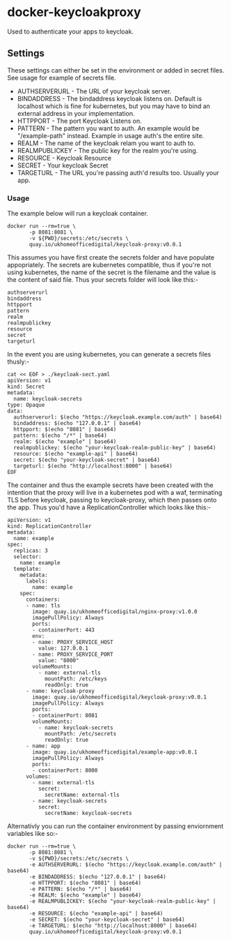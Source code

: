# docker-keycloakproxy

Used to authenticate your apps to keycloak.

## Settings

These settings can either be set in the environment or added in secret files.  See usage for example of secrets file.

* AUTHSERVERURL - The URL of your keycloak server.
* BINDADDRESS - The bindaddress keycloak listens on.  Default is localhost which is fine for kubernetes, but you may have to bind an external address in your implementation.
* HTTPPORT -  The port Keycloak Listens on.
* PATTERN - The pattern you want to auth.  An example would be "/example-path" instead.  Example in usage auth's the entire site.
* REALM - The name of the keycloak relam you want to auth to.
* REALMPUBLICKEY - The public key for the realm you're using.
* RESOURCE - Keycloak Resource
* SECRET - Your keycloak Secret
* TARGETURL - The URL you're passing auth'd results too.  Usually your app.


### Usage

The example below will run a keycloak container.

```
docker run --rm=true \
       -p 8081:8081 \
       -v ${PWD}/secrets:/etc/secrets \
       quay.io/ukhomeofficedigital/keycloak-proxy:v0.0.1
```

This assumes you have first create the secrets folder and have populate appopriately.  The secrets are kubernetes compatible, thus if you're not using kubernetes, the name of the secret is the filename and the value is the content of said file.  Thus your secrets folder will look like this:-

```
authserverurl
bindaddress
httpport
pattern
realm
realmpublickey
resource
secret
targeturl
```

In the event you are using kubernetes, you can generate a secrets files thusly:-

```
cat << EOF > ./keycloak-sect.yaml
apiVersion: v1
kind: Secret
metadata:
  name: keycloak-secrets
type: Opaque
data:
  authserverurl: $(echo "https://keycloak.example.com/auth" | base64)
  bindaddress: $(echo "127.0.0.1" | base64)
  httpport: $(echo "8081" | base64)
  pattern: $(echo "/*" | base64)
  realm: $(echo "example" | base64)
  realmpublickey: $(echo "your-keycloak-realm-public-key" | base64)
  resource: $(echo "example-api" | base64)
  secret: $(echo "your-keycloak-secret" | base64)
  targeturl: $(echo "http://localhost:8000" | base64)
EOF
```
The container and thus the example secrets have been created with the intention that the proxy will live in a kubernetes pod with a waf, terminating TLS before keycloak, passing to keycloak-proxy, which then passes onto the app.  Thus you'd have a ReplicationController which looks like this:-

```
apiVersion: v1
kind: ReplicationController
metadata:
  name: example
spec:
  replicas: 3
  selector:
    name: example
  template:
    metadata:
      labels:
        name: example
    spec:
      containers:
      - name: tls
        image: quay.io/ukhomeofficedigital/nginx-proxy:v1.0.0
        imagePullPolicy: Always
        ports:
        - containerPort: 443
        env:
        - name: PROXY_SERVICE_HOST
          value: 127.0.0.1
        - name: PROXY_SERVICE_PORT
          value: "8000"
        volumeMounts:
          - name: external-tls
            mountPath: /etc/keys
            readOnly: true
      - name: keycloak-proxy
        image: quay.io/ukhomeofficedigital/keycloak-proxy:v0.0.1
        imagePullPolicy: Always
        ports:
        - containerPort: 8081
        volumeMounts:
          - name: keycloak-secrets
            mountPath: /etc/secrets
            readOnly: true
      - name: app
        image: quay.io/ukhomeofficedigital/example-app:v0.0.1
        imagePullPolicy: Always
        ports:
        - containerPort: 8000
      volumes:
        - name: external-tls
          secret:
            secretName: external-tls
        - name: keycloak-secrets
          secret:
            secretName: keycloak-secrets
```
Alternativly you can run the container environment by passing enviornment variables like so:-

```
docker run --rm=true \
       -p 8081:8081 \
       -v ${PWD}/secrets:/etc/secrets \
       -e AUTHSERVERURL: $(echo "https://keycloak.example.com/auth" | base64)
       -e BINDADDRESS: $(echo "127.0.0.1" | base64)
       -e HTTPPORT: $(echo "8081" | base64)
       -e PATTERN: $(echo "/*" | base64)
       -e REALM: $(echo "example" | base64)
       -e REALMPUBLICKEY: $(echo "your-keycloak-realm-public-key" | base64)
       -e RESOURCE: $(echo "example-api" | base64)
       -e SECRET: $(echo "your-keycloak-secret" | base64)
       -e TARGETURL: $(echo "http://localhost:8000" | base64)
       quay.io/ukhomeofficedigital/keycloak-proxy:v0.0.1
```

